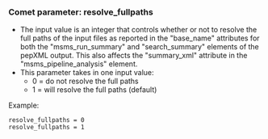 ### Comet parameter: resolve_fullpaths

- The input value is an integer that controls whether or not to resolve
the full paths of the input files as reported in the "base_name" attributes
for both the "msms_run_summary" and "search_summary" elements of the pepXML
output. This also affects the "summary_xml" attribute in the "msms_pipeline_analysis"
element.
- This parameter takes in one input value:
  - 0 = do not resolve the full paths
  - 1 = will resolve the full paths (default)

Example:
```
resolve_fullpaths = 0
resolve_fullpaths = 1
```
